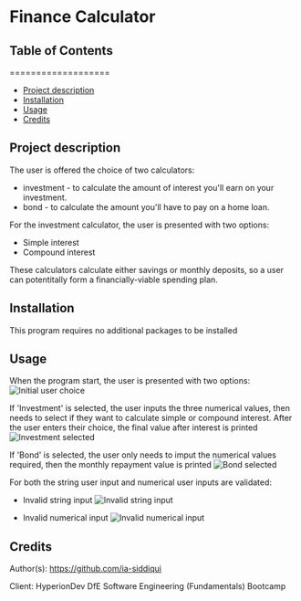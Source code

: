# Finance Calculator

## Table of Contents
===================

  * [Project description](#Project-description)
  * [Installation](#installation)
  * [Usage](#usage)
  * [Credits](#credits)


## Project description
The user is offered the choice of two calculators:
* investment - to calculate the amount of interest you'll earn on your investment.
* bond - to calculate the amount you'll have to pay on a home loan.

For the investment calculator, the user is presented with two options:
+ Simple interest
+ Compound interest

These calculators calculate either savings or monthly deposits, so a user can potentitally form a financially-viable spending plan.

## Installation
This program requires no additional packages to be installed

## Usage
When the program start, the user is presented with two options:
![Initial user choice](https://github.com/ia-siddiqui/finalCapstone/blob/main/Task%205%20-%20capstone/Usage%20photos/Finance%20calculator%20program%20start.png)

If 'Investment' is selected, the user inputs the three numerical values, then needs to select if they want to calculate simple or compound interest. After the user enters their choice, the final value after interest is printed
![Investment selected](https://github.com/ia-siddiqui/finalCapstone/blob/main/Task%205%20-%20capstone/Usage%20photos/Finance%20calculator%20investment%20selection.png)

If 'Bond' is selected, the user only needs to imput the numerical values required, then the monthly repayment value is printed
![Bond selected](https://github.com/ia-siddiqui/finalCapstone/blob/main/Task%205%20-%20capstone/Usage%20photos/Finance%20calculator%20bond%20selection.png)

For both the string user input and numerical user inputs are validated:
* Invalid string input
  ![Invalid string input](https://github.com/ia-siddiqui/finalCapstone/blob/main/Task%205%20-%20capstone/Usage%20photos/Finance%20calculator%20invalid%20string%20input.png)

* Invalid numerical input
  ![Invalid numerical input](https://github.com/ia-siddiqui/finalCapstone/blob/main/Task%205%20-%20capstone/Usage%20photos/Finance%20calculator%20invalid%20numerical%20input.png)


## Credits
Author(s): https://github.com/ia-siddiqui

Client: HyperionDev DfE Software Engineering (Fundamentals) Bootcamp

